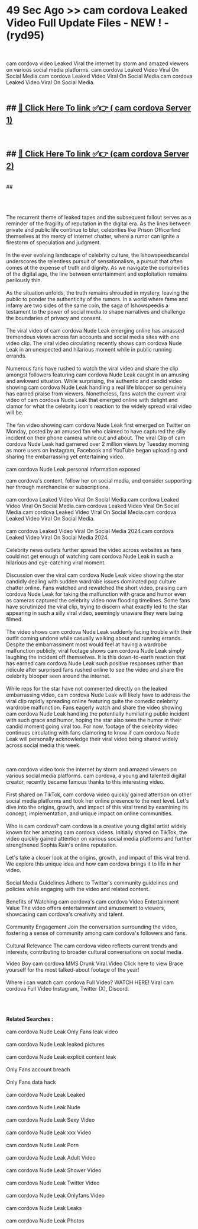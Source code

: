 # 49 Sec Ago >> cam cordova Leaked Video Full Update Files - NEW ! - (ryd95) <br>
<br>

cam cordova video Leaked Viral the internet by storm and amazed viewers on various social media platforms. cam cordova Leaked Video Viral On Social Media.cam cordova Leaked Video Viral On Social Media.cam cordova Leaked Video Viral On Social Media.<br>
 <br>

## ##  <a href="https://clipsfans.site?title=cam_cordova&ref=gitt">🔴 Click Here To link ✅👉 ( cam cordova Server 1)</a><br>
  <br>

##  ##  <a href="https://clipsfans.site?title=cam_cordova&ref=gitt">🔴 Click Here To link ✅👉 (cam cordova  Server 2)</a><br>
  <br>
  ##


  <br>

  <br>

<br><br>
The recurrent theme of leaked tapes and the subsequent fallout serves as a reminder of the fragility of reputation in the digital era. As the lines between private and public life continue to blur, celebrities like Prison Officerfind themselves at the mercy of internet chatter, where a rumor can ignite a firestorm of speculation and judgment.
<br><br>
In the ever evolving landscape of celebrity culture, the Ishowspeedscandal underscores the relentless pursuit of sensationalism, a pursuit that often comes at the expense of truth and dignity. As we navigate the complexities of the digital age, the line between entertainment and exploitation remains perilously thin.
<br><br>
As the situation unfolds, the truth remains shrouded in mystery, leaving the public to ponder the authenticity of the rumors. In a world where fame and infamy are two sides of the same coin, the saga of Ishowspeedis a testament to the power of social media to shape narratives and challenge the boundaries of privacy and consent.
<br><br>
The viral video of cam cordova Nude Leak emerging online has amassed tremendous views across fan accounts and social media sites with one video clip. The viral video circulating recently shows cam cordova Nude Leak in an unexpected and hilarious moment while in public running errands.
<br><br>
Numerous fans have rushed to watch the viral video and share the clip amongst followers featuring cam cordova Nude Leak caught in an amusing and awkward situation. While surprising, the authentic and candid video showing cam cordova Nude Leak handling a real life blooper so genuinely has earned praise from viewers. Nonetheless, fans watch the current viral video of cam cordova Nude Leak that emerged online with delight and clamor for what the celebrity icon's reaction to the widely spread viral video will be.
<br><br>
The fan video showing cam cordova Nude Leak first emerged on Twitter on Monday, posted by an amused fan who claimed to have captured the silly incident on their phone camera while out and about. The viral Clip of cam cordova Nude Leak had garnered over 2 million views by Tuesday morning as more users on Instagram, Facebook and YouTube began uploading and sharing the embarrassing yet entertaining video.
<br><br>
cam cordova Nude Leak personal information exposed


cam cordova's content, follow her on social media, and consider supporting her through merchandise or subscriptions.
<br><br>
cam cordova Leaked Video Viral On Social Media.cam cordova Leaked Video Viral On Social Media.cam cordova Leaked Video Viral On Social Media.cam cordova Leaked Video Viral On Social Media.cam cordova Leaked Video Viral On Social Media.
<br><br>
cam cordova Leaked Video Viral On Social Media 2024.cam cordova Leaked Video Viral On Social Media 2024.
<br><br>
Celebrity news outlets further spread the video across websites as fans could not get enough of watching cam cordova Nude Leak in such a hilarious and eye-catching viral moment.
<br><br>
Discussion over the viral cam cordova Nude Leak video showing the star candidly dealing with sudden wardrobe issues dominated pop culture chatter online. Fans watched and rewatched the short video, praising cam cordova Nude Leak for taking the malfunction with grace and humor even as cameras captured the celebrity video now flooding timelines. Some fans have scrutinized the viral clip, trying to discern what exactly led to the star appearing in such a silly viral video, seemingly unaware they were being filmed.
<br><br>
The video shows cam cordova Nude Leak suddenly facing trouble with their outfit coming undone while casually walking about and running errands. Despite the embarrassment most would feel at having a wardrobe malfunction publicly, viral footage shows cam cordova Nude Leak simply laughing the incident off themselves. It is this down-to-earth reaction that has earned cam cordova Nude Leak such positive responses rather than ridicule after surprised fans rushed online to see the video and share the celebrity blooper seen around the internet.
<br><br>
While reps for the star have not commented directly on the leaked embarrassing video, cam cordova Nude Leak will likely have to address the viral clip rapidly spreading online featuring quite the comedic celebrity wardrobe malfunction. Fans eagerly watch and share the video showing cam cordova Nude Leak handling the potentially humiliating public incident with such grace and humor, hoping the star also sees the humor in their candid moment going viral too. For now, footage of the celebrity video continues circulating with fans clamoring to know if cam cordova Nude Leak will personally acknowledge their viral video being shared widely across social media this week.


<br><br>
cam cordova video took the internet by storm and amazed viewers on various social media platforms. cam cordova, a young and talented digital creator, recently became famous thanks to this interesting video.
<br><br>
First shared on TikTok, cam cordova video quickly gained attention on other social media platforms and took her online presence to the next level. Let's dive into the origins, growth, and impact of this viral trend by examining its concept, implementation, and unique impact on online communities.
<br><br>
Who is cam cordova? cam cordova is a creative young digital artist widely known for her amazing cam cordova videos. Initially shared on TikTok, the video quickly gained attention on various social media platforms and further strengthened Sophia Rain's online reputation.
<br><br>
Let's take a closer look at the origins, growth, and impact of this viral trend. We explore this unique idea and how cam cordova brings it to life in her video.
<br><br>
Social Media Guidelines Adhere to Twitter's community guidelines and policies while engaging with the video and related content.
<br><br>
Benefits of Watching cam cordova's cam cordova Video Entertainment Value The video offers entertainment and amusement to viewers, showcasing cam cordova's creativity and talent.
<br><br>
Community Engagement Join the conversation surrounding the video, fostering a sense of community among cam cordova's followers and fans.
<br><br>
Cultural Relevance The cam cordova video reflects current trends and interests, contributing to broader cultural conversations on social media.

Video Boy cam cordova MMS Drunk Viral.Video Click here to view Brace yourself for the most talked-about footage of the year!
<br><br>
Where i can watch cam cordova Full Video? WATCH HERE! Viral cam cordova Full Video Instagram, Twitter (X), Discord.
<br><br>

<br><br>
<strong>Related Searches :</strong>
<br><br>
cam cordova Nude Leak Only Fans leak video
<br><br>
cam cordova Nude Leak leaked pictures
<br><br>
cam cordova Nude Leak explicit content leak
<br><br>
Only Fans account breach
<br><br>
Only Fans data hack
<br><br>
cam cordova Nude Leak Leaked
<br><br>
cam cordova Nude Leak Nude
<br><br>
cam cordova Nude Leak Sexy Video
<br><br>
cam cordova Nude Leak xxx Video
<br><br>
cam cordova Nude Leak Porn
<br><br>
cam cordova Nude Leak Adult Video
<br><br>
cam cordova Nude Leak Shower Video
<br><br>
cam cordova Nude Leak Twitter Video
<br><br>
cam cordova Nude Leak Onlyfans Video
<br><br>
cam cordova Nude Leak Leaks
<br><br>
cam cordova Nude Leak Photos